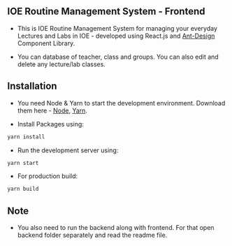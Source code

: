 
## IOE Routine Management System - Frontend

- This is IOE Routine Management System for managing your everyday Lectures and Labs in IOE - developed using React.js and [Ant-Design](https://ant.design/) Component Library.

- You can database of teacher, class and groups. You can also edit and delete any lecture/lab classes.

## Installation

- You need Node & Yarn to start the development environment. Download them here - [Node](https://nodejs.org/), [Yarn](https://yarnpkg.com).

- Install Packages using:

```bash
yarn install
```

- Run the development server using:

```bash
yarn start
```

- For production build:

```bash
yarn build
```

## Note

- You also need to run the backend along with frontend. For that open backend folder separately and read the readme file.
